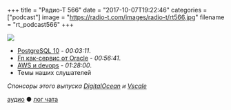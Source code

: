 +++
title = "Радио-Т 566"
date = "2017-10-07T19:22:46"
categories = ["podcast"]
image = "https://radio-t.com/images/radio-t/rt566.jpg"
filename = "rt_podcast566"
+++

![](https://radio-t.com/images/radio-t/rt566.jpg)

- [PostgreSQL 10](https://www.postgresql.org/about/news/1786/) - *00:03:11*.
- [Fn как-сервис от Oracle](https://blogs.oracle.com/developers/announcing-fn) - *00:56:41*.
- [AWS и devops](http://www.smashcompany.com/technology/aws-does-not-protect-you-from-devops) - *01:28:00*.
- Темы наших слушателей

*Спонсоры этого выпуска [DigitalOcean](https://www.digitalocean.com) и [Vscale](http://bit.ly/radio-t_vscale)*

[аудио](http://cdn.radio-t.com/rt_podcast566.mp3) ● [лог чата](http://chat.radio-t.com/logs/radio-t-566.html)
<audio src="http://cdn.radio-t.com/rt_podcast566.mp3" preload="none"></audio>
